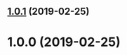 ## [1.0.1](https://github.com/DiamondYuan/interface-comments-parser/compare/v1.0.0...v1.0.1) (2019-02-25)



# 1.0.0 (2019-02-25)



